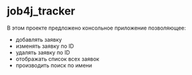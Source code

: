 # job4j_tracker
В этом проекте предложено консольное приложение позволяющее:
 - добавлять заявку
 - изменять заявку по ID
 - удалять заявку по ID
 - отображать список всех заявок
 - производить поиск по имени